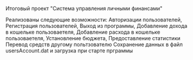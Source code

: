 Итоговый проект "Система управления личными финансами"

Реализованы следующие возможности:
Авторизации пользователей,
Регистрация пользователей,
Выход из программы,
Добавление дохода в кошельке пользоваетеля,
Добавление расхода в кошельке пользоваетеля,
Установление бюджета,
Предоставление статистики
Перевод средств другому польтзователю
Сохранение данных в файл usersAccount.dat и загрузка при старте прграммы
